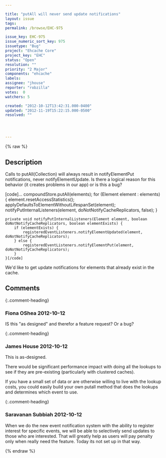 ```yaml
---

title: "putAll will never send update notifications"
layout: issue
tags: 
permalink: /browse/EHC-975

issue_key: EHC-975
issue_numeric_sort_key: 975
issuetype: "Bug"
project: "Ehcache Core"
project_key: "EHC"
status: "Open"
resolution: ""
priority: "2 Major"
components: "ehcache"
labels: 
assignee: "jhouse"
reporter: "robzilla"
votes:  0
watchers: 5

created: "2012-10-12T13:42:31.000-0400"
updated: "2012-11-19T15:22:15.000-0500"
resolved: ""




---
```


{% raw %}

## Description

<div markdown="1" class="description">

Calls to putAll(Collection<Element>) will always result in notifyElementPut notifications, never notifyElementUpdate.  Is there a logical reason for this behavior (it creates problems in our app) or is this a bug?


[code]...
        compoundStore.putAll(elements);
        for (Element element : elements) {
            element.resetAccessStatistics();
            applyDefaultsToElementWithoutLifespanSet(element);
            notifyPutInternalListeners(element, doNotNotifyCacheReplicators, false);
        }

    private void notifyPutInternalListeners(Element element, boolean doNotNotifyCacheReplicators, boolean elementExists) {
        if (elementExists) {
            registeredEventListeners.notifyElementUpdated(element, doNotNotifyCacheReplicators);
        } else {
            registeredEventListeners.notifyElementPut(element, doNotNotifyCacheReplicators);
        }
    }[/code]


We'd like to get update notifications for elements that already exist in the cache.

</div>

## Comments


{:.comment-heading}
### **Fiona OShea** <span class="date">2012-10-12</span>

<div markdown="1" class="comment">

IS this "as designed" and therefor a feature request?
Or a bug?

</div>


{:.comment-heading}
### **James House** <span class="date">2012-10-12</span>

<div markdown="1" class="comment">

This is as-designed.

There would be significant performance impact with doing all the lookups to see if they are pre-existing (particularly with clustered caches).

If you have a small set of data or are otherwise willing to live with the lookup costs, you could easily build your own putall method that does the lookups and determines which event to use.


</div>


{:.comment-heading}
### **Saravanan Subbiah** <span class="date">2012-10-12</span>

<div markdown="1" class="comment">

When we do the new event notification system with the ability to register interest for specific events, we will be able to selectively send updates to those who are interested. That will greatly help as users will pay penalty only when really need the feature. Today its not set up in that way.

</div>



{% endraw %}
